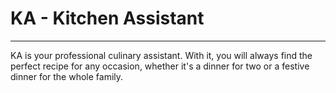 # KA - Kitchen Assistant
---
KA is your professional culinary assistant. With it, you will always find the perfect recipe for any occasion, whether it's a dinner for two or a festive dinner for the whole family.
